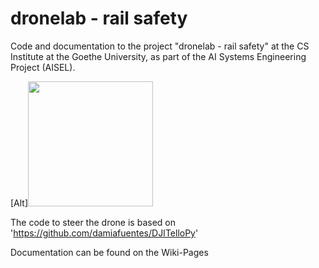 # dronelab - rail safety
Code and documentation to the project "dronelab - rail safety" at the CS Institute at the Goethe University, as part of the AI Systems Engineering Project (AISEL).

[Alt]<img src="(https://github.com/ccc-frankfurt/dronelab/blob/9d4c84cb233fdc98954ac615a9b69e3cea668f9b/pics/AILearnignMatrix.png?raw=true" width="200" />

The code to steer the drone is based on 'https://github.com/damiafuentes/DJITelloPy'



Documentation can be found on the Wiki-Pages
